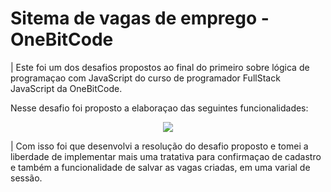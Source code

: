 # Sitema de vagas de emprego - OneBitCode

| Este foi um dos desafios propostos ao final do primeiro sobre lógica de programaçao com JavaScript do curso de programador FullStack JavaScript da OneBitCode.

Nesse desafio foi proposto a elaboraçao das seguintes funcionalidades:

<p align="center">
  <img src="https://user-images.githubusercontent.com/75858153/209180207-dd777869-f3c8-4e4f-9ac7-4dcc14da4837.png">
</p>

| Com isso foi que desenvolvi a resolução do desafio proposto e tomei a liberdade de implementar mais uma tratativa para confirmaçao de cadastro e também a funcionalidade de salvar as vagas criadas, em uma varial de sessão.
